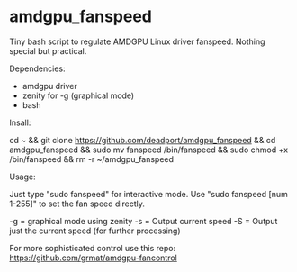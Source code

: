 # amdgpu_fanspeed
Tiny bash script to regulate AMDGPU Linux driver fanspeed. Nothing special but practical.

Dependencies: 

- amdgpu driver 
- zenity for -g (graphical mode)
- bash

Insall: 

cd ~ && git clone https://github.com/deadport/amdgpu_fanspeed && cd amdgpu_fanspeed && sudo mv fanspeed /bin/fanspeed && sudo chmod +x /bin/fanspeed && rm -r ~/amdgpu_fanspeed

Usage: 

Just type "sudo fanspeed" for interactive mode.
Use "sudo fanspeed [num 1-255]" to set the fan speed directly. 

-g  = graphical mode using zenity
-s  = Output current speed
-S  = Output just the current speed (for further processing)

For more sophisticated control use this repo: https://github.com/grmat/amdgpu-fancontrol
